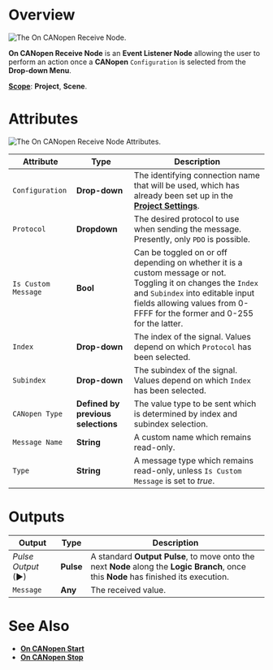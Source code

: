 # Overview

![The On CANopen Receive Node.](../../../../.gitbook/assets/oncanopenreceive.png)

**On CANopen Receive Node** is an **Event Listener Node** allowing the user to perform an action once a **CANopen** `Configuration` is selected from the **Drop-down Menu**.

[**Scope**](../overview.md#scopes): **Project**, **Scene**.

# Attributes

![The On CANopen Receive Node Attributes.](../../../../.gitbook/assets/oncanopenreceiveatts.png)

|Attribute|Type|Description|
|---|---|---|
|`Configuration`|**Drop-down**|The identifying connection name that will be used, which has already been set up in the [**Project Settings**](../../../../modules/project-settings/CANopen.md).|
|`Protocol`|**Dropdown**|The desired protocol to use when sending the message. Presently, only `PDO` is possible.|
|`Is Custom Message`|**Bool**|Can be toggled on or off depending on whether it is a custom message or not. Toggling it on changes the `Index` and `Subindex` into editable input fields allowing values from 0-FFFF for the former and 0-255 for the latter.|
|`Index`|**Drop-down**|The index of the signal. Values depend on which `Protocol` has been selected.|
|`Subindex`|**Drop-down**|The subindex of the signal. Values depend on which `Index` has been selected.|
|`CANopen Type`|**Defined by previous selections**|The value type to be sent which is determined by index and subindex selection.|
|`Message Name`|**String**|A custom name which remains read-only.|
|`Type`|**String**|A message type which remains read-only, unless `Is Custom Message` is set to *true*.|

# Outputs

|Output|Type|Description|
|---|---|---|
|*Pulse Output* (►)|**Pulse**|A standard **Output Pulse**, to move onto the next **Node** along the **Logic Branch**, once this **Node** has finished its execution.|
|`Message`|**Any**|The received value.|

# See Also

* [**On CANopen Start**](oncanopenstart.md)
* [**On CANopen Stop**](oncanopenstop.md)


